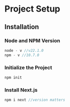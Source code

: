 # Project Setup

## Installation

### Node and NPM Version

```js
node - v //v22.1.0
npm - v //10.7.0
```

### Initialize the Project

```js
npm init
```

### Install Next.js

```js
npm i next //version matters
```
